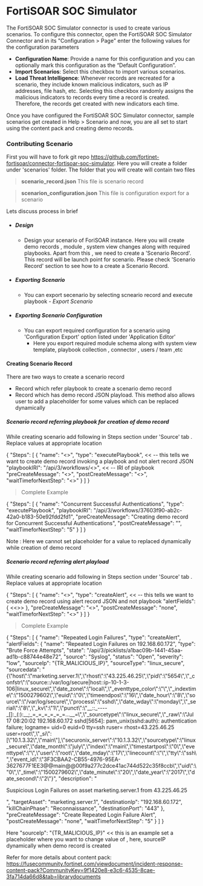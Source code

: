 # FortiSOAR SOC Simulator

The FortiSOAR SOC Simulator connector is used to create various scenarios. To configure this connector, open the FortiSOAR SOC Simulator Connector and in its "Configuration > Page" enter the following values for the configuration parameters  

- **Configuration Name**: Provide a name for this configuration and you can optionally mark this configuration as the “Default Configuration”. 
- **Import Scenarios**: Select this checkbox to import various scenarios. 
- **Load Threat Intelligence**: Whenever records are recreated for a scenario, they include known malicious indicators, such as IP addresses, file hash, etc. Selecting this checkbox randomly assigns the malicious indicators to records every time a record is created. Therefore, the records get created with new indicators each time.  

Once you have configured the FortiSOAR SOC Simulator connector, sample scenarios get created in Help > Scenario and now, you are all set to start using the content pack and creating demo records. 

### Contributing Scenario

First you will have to fork git repo https://github.com/fortinet-fortisoar/connector-fortisoar-soc-simulator. Here you will create a folder under 'scenarios' folder. The folder that you will create will contain two files
> **scenario_record.json**
   This file is scenario record
   
> **scenarion_configuration.json**
   This file is configuration export for a scenario

Lets discuss process in brief
- ##### Design
   - Design your scenario of ForiSOAR instance. Here you will create demo records , module , system view changes along with required playbooks. Apart from this , we need to create a 'Scenario Record'. This record will be launch point for scenario. Please check 'Scenario Record' section to see how to a create a Scenario Record.
- ##### Exporting Scenario
   - You can export secenario by selecting scneario record and execute playbook  - *Export  Scenario*
- ##### Exporting Scenario Configuration
   - You can export required configuration for a scenario using 'Configuration Export' option listed under 'Application Editor'
      - Here you export required module schema along with system view template, playbook collection , connector , users / team ,etc 

#### Creating Scenario Record
There are two ways to create a scenario record
- Record which refer playbook to create a scenario demo record
- Record which has demo record JSON playload. This method also allows user to add a placeholder for some values which can be replaced dynamically 

##### Scenario record referring playbook for creation of demo record 
While creating scenario add following in Steps section under 'Source' tab . Replace values at appropriate location 
<p>
{
  "Steps": [
    {
      "name": "<<Name of Scenario>>",
      "type": "executePlaybook",  << -- this tells we want to create demo record invoking a  playbook and  not alert record JSON
      "playbookIRI": "/api/3/workflows/<<GUID>>",  << -- IRI of playbook  
      "preCreateMessage": "<<Message you want to display before creation of demo record>>",
      "postCreateMessage": "<<Message you want to display after creation of demo record>>",
      "waitTimeforNextStep": "<<time in seconds to delay next step>>"
    }
  ]
}
</p>

>Complete Example
<p>
{
  "Steps": [
    {
      "name": "Concurrent Successful Authentications",
      "type": "executePlaybook",
      "playbookIRI": "/api/3/workflows/37603f90-ab2c-42a0-b183-50e92fdd2fd1",
      "preCreateMessage": "Creating demo record for Concurrent Successful Authentications",
      "postCreateMessage": "",
      "waitTimeforNextStep": "5"
    }
  ]
}
</p>
Note : Here we cannot set placeholder for a value to replaced dynamically while creation of demo record 

##### Scenario record referring alert playload

While creating scenario add following in Steps section under 'Source' tab . Replace values at appropriate location 
<p>
 {
  "Steps": [
    {
      "name": "<<Name of Scenario>>",
      "type": "createAlert",    << -- this tells we want to create demo record using alert record JSON and not playbook
      "alertFields": {
        <<<Alert Record JSON>>>
      },
      "preCreateMessage": "<<Message you want to display before creation of demo record>>",
      "postCreateMessage": "none",
      "waitTimeforNextStep": "<<time in seconds to delay next step>>"
    }
  ]
}
</p>
   
> Complete Example
   
<p>
{
  "Steps": [
    {
      "name": "Repeated Login Failures",
      "type": "createAlert",
      "alertFields": {
        "name": "Repeated Login Failures on 192.168.60.172",
        "type": "Brute Force Attempts",
        "state": "/api/3/picklists/a1bac09b-1441-45aa-ad1b-c88744e48e72",
        "source": "Syslog",
        "status": "Open",
        "severity": "low",
        "sourceIp": "{TR_MALICIOUS_IP}",
        "sourceType": "linux_secure",
        "sourcedata": "{\"host\":\"marketing.server.1\",\"rhost\":\"43.225.46.25\",\"pid\":\"5654\",\"_confstr\":\"source::/var/log/secure|host::ip-10-1-3-106|linux_secure\",\"date_zone\":\"local\",\"_eventtype_color\":\"\",\"_indextime\":\"1500279602\",\"euid\":\"0\",\"timeendpos\":\"16\",\"date_hour\":\"8\",\"source\":\"/var/log/secure\",\"process\":\"sshd\",\"date_wday\":\"monday\",\"_serial\":\"8\",\"_kv\":\"1\",\"punct\":\"__::_----_[]:_(:):__;_=_=_=_=_=_=...__=\",\"_sourcetype\":\"linux_secure\",\"_raw\":\"Jul 17 08:20:02 192.168.60.172 sshd[5654]: pam_unix(sshd:auth): authentication failure; logname= uid=0 euid=0 tty=ssh ruser= rhost=43.225.46.25 user=root\",\"_si\":[\"10.1.3.32\",\"main\"],\"securonix_server\":\"10.1.3.32\",\"sourcetype\":\"linux_secure\",\"date_month\":\"july\",\"index\":\"main\",\"timestartpos\":\"0\",\"eventtype\":\"\",\"user\":\"root\",\"date_mday\":\"17\",\"linecount\":\"\",\"tty\":\"ssh\",\"event_id\":\"3F3CBAA2-CB55-4976-95EA-3627677F1EE3@@main@@00f9a277c2dce41ac744d522c35f8ccb\",\"uid\":\"0\",\"_time\":\"1500279602\",\"date_minute\":\"20\",\"date_year\":\"2017\",\"date_second\":\"2\"}",
        "description": "<p>Suspicious Login Failures on asset marketing.server.1 from 43.225.46.25&nbsp;</p>",
        "targetAsset": "marketing.server.1",
        "destinationIp": "192.168.60.172",
        "killChainPhase": "Reconnaissance",
        "destinationPort": "443"
      },
      "preCreateMessage": "Create Repeated Login Failure Alert",
      "postCreateMessage": "none",
      "waitTimeforNextStep": "5"
    }
  ]
}
</p>
Here "sourceIp": "{TR_MALICIOUS_IP}"   << this is an example set a placeholder where you want to change value of , here, sourceIP dynamically when demo record is created

Refer for more details about content pack: https://fusecommunity.fortinet.com/viewdocument/incident-response-content-pack?CommunityKey=9f1420e8-e3c6-4535-8cae-3fa714da66d8&tab=librarydocuments
